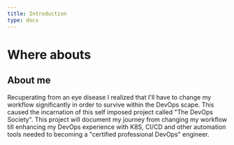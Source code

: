 ```yaml
---
title: Introduction
type: docs
---
```


# Where abouts

## About me

Recuperating from an eye disease I realized that I'll have to change my workflow significantly in order to survive within the DevOps scape. This caused the incarnation of this self imposed project called "The DevOps Society". This project will document my journey from changing my workflow till enhancing my DevOps experience with K8S, CI/CD and other automation tools needed to becoming a "certified professional DevOps" engineer. 
